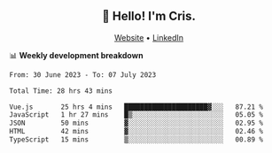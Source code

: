 
<h2 align="center">👋 Hello! I'm Cris.</h2>
<p align="center">
  <a href="https://www.criscunas.dev">Website</a> •
  <a href="https://www.linkedin.com/in/cristophercunas/">LinkedIn</a> 
</p>


📊 **Weekly development breakdown**
<!--START_SECTION:waka-->

```txt
From: 30 June 2023 - To: 07 July 2023

Total Time: 28 hrs 43 mins

Vue.js       25 hrs 4 mins   █████████████████████▓░░░   87.21 %
JavaScript   1 hr 27 mins    █▒░░░░░░░░░░░░░░░░░░░░░░░   05.05 %
JSON         50 mins         ▓░░░░░░░░░░░░░░░░░░░░░░░░   02.95 %
HTML         42 mins         ▓░░░░░░░░░░░░░░░░░░░░░░░░   02.46 %
TypeScript   15 mins         ▒░░░░░░░░░░░░░░░░░░░░░░░░   00.89 %
```

<!--END_SECTION:waka-->
